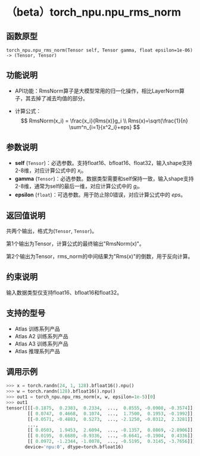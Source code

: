 # （beta）torch_npu.npu_rms_norm

## 函数原型

```
torch_npu.npu_rms_norm(Tensor self, Tensor gamma, float epsilon=1e-06) -> (Tensor, Tensor) 
```

## 功能说明

- API功能：RmsNorm算子是大模型常用的归一化操作，相比LayerNorm算子，其去掉了减去均值的部分。

- 计算公式：
  $$
  RmsNorm(x_i) = \frac{x_i}{Rms(x)}g_i \\
  Rms(x)=\sqrt{\frac{1}{n} \sum^n_{i=1}{x^2_i}+eps}
  $$



## 参数说明

- **self** (`Tensor`)：必选参数。支持float16、bfloat16、float32，输入shape支持2-8维，对应计算公式中的 $x_i$。
- **gamma** (`Tensor`)：必选参数。数据类型需要和self保持一致，输入shape支持2-8维，通常为self的最后一维，对应计算公式中的 $g_i$。
- **epsilon** (`float`)：可选参数。用于防止除0错误，对应计算公式中的 $eps$。

## 返回值说明

共两个输出，格式为(`Tensor`, `Tensor`)。

第1个输出为Tensor，计算公式的最终输出"RmsNorm(x)"。

第2个输出为Tensor，rms_norm的中间结果为"Rms(x)"的倒数，用于反向计算。

## 约束说明

输入数据类型仅支持float16、bfloat16和float32。

## 支持的型号

- <term>Atlas 训练系列产品</term>
- <term>Atlas A2 训练系列产品</term>
- <term>Atlas A3 训练系列产品</term>
- <term>Atlas 推理系列产品</term>

## 调用示例

```python
>>> x = torch.randn(24, 1, 128).bfloat16().npu()
>>> w = torch.randn(128).bfloat16().npu()
>>> out1 = torch_npu.npu_rms_norm(x, w, epsilon=1e-5)[0]
>>> out1
tensor([[[-0.1875,  0.2383,  0.2334,  ...,  0.8555, -0.0908, -0.3574]],
        [[ 0.0747,  0.4668,  0.1074,  ...,  1.7500,  0.1953, -0.1992]],
        [[-0.0571, -0.4883,  0.5273,  ..., -2.1250, -0.0312,  2.3281]],
        ...,
        [[ 0.0503,  1.9453,  2.6094,  ..., -0.1357,  0.0869, -2.8906]],
        [[ 0.0195,  0.6680, -0.9336,  ..., -0.6641, -0.1904,  0.4336]],
        [[ 0.0972, -1.2344, -1.0078,  ..., -0.5195,  0.3145, -3.7656]]],
       device='npu:0', dtype=torch.bfloat16)
```

